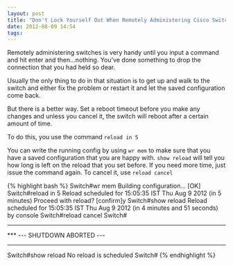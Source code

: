 ```yaml
---
layout: post
title: "Don't Lock Yourself Out When Remotely Administering Cisco Switches"
date: 2012-08-09 14:54
tags: 
---
```

Remotely administering switches is very handy until you input a command and hit
enter and then...nothing. You've done something to drop the connection that you
had held so dear.

Usually the only thing to do in that situation is to get up and walk to the switch
and either fix the problem or restart it and let the saved configuration come back.

But there is a better way. Set a reboot timeout before you make any changes and 
unless you cancel it, the switch will reboot after a certain amount of time.

To do this, you use the command `reload in 5`

You can write the running config by using `wr mem` to make sure that you have a 
saved configuration that you are happy with. `show reload` will tell you how long
is left on the reload that you set before. If you need more time, just issue the
command again. To cancel it, use `reload cancel`

{% highlight bash %}
Switch#wr mem
Building configuration...
[OK]
Switch#reload in 5
Reload scheduled for 15:05:35 IST Thu Aug 9 2012 (in 5 minutes)
Proceed with reload? [confirm]y
Switch#show reload
Reload scheduled for 15:05:35 IST Thu Aug 9 2012 (in 4 minutes and 51 seconds) by console
Switch#reload cancel
Switch#


***
*** --- SHUTDOWN ABORTED ---
***

Switch#show reload
No reload is scheduled
Switch#
{% endhighlight %}
